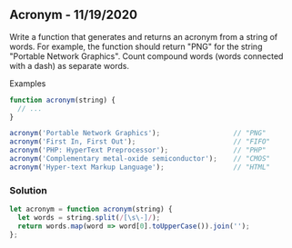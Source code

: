 
## Acronym - 11/19/2020

Write a function that generates and returns an acronym from a string of words. For example, the function should return "PNG" for the string "Portable Network Graphics". Count compound words (words connected with a dash) as separate words.

Examples

```javascript
function acronym(string) {
  // ...
}

acronym('Portable Network Graphics');                  // "PNG"
acronym('First In, First Out');                        // "FIFO"
acronym('PHP: HyperText Preprocessor');                // "PHP"
acronym('Complementary metal-oxide semiconductor');    // "CMOS"
acronym('Hyper-text Markup Language');                 // "HTML"
```

### Solution

```javascript
let acronym = function acronym(string) {
  let words = string.split(/[\s\-]/);
  return words.map(word => word[0].toUpperCase()).join('');
};
```
